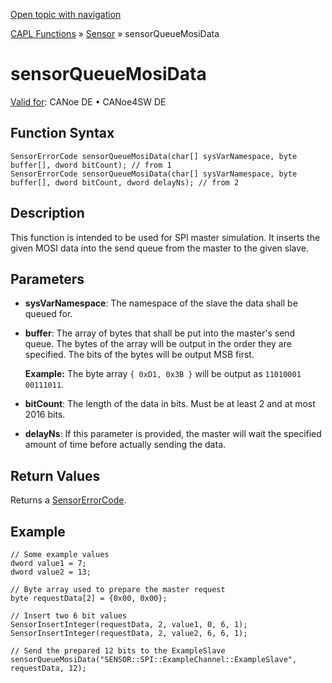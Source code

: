 [Open topic with navigation](../../../../../CANoeDEFamily.htm#Topics/CAPLFunctions/Sensor/Functions/CAPLfunctionSensorQueueMosiData.md)

[CAPL Functions](../../CAPLfunctions.md) » [Sensor](../CAPLfunctionsSensorOverview.md) » sensorQueueMosiData

# sensorQueueMosiData

[Valid for](../../../Shared/FeatureAvailability.md): CANoe DE • CANoe4SW DE

## Function Syntax

```plaintext
SensorErrorCode sensorQueueMosiData(char[] sysVarNamespace, byte buffer[], dword bitCount); // from 1
SensorErrorCode sensorQueueMosiData(char[] sysVarNamespace, byte buffer[], dword bitCount, dword delayNs); // from 2
```

## Description

This function is intended to be used for SPI master simulation. It inserts the given MOSI data into the send queue from the master to the given slave.

## Parameters

- **sysVarNamespace**: The namespace of the slave the data shall be queued for.
- **buffer**: The array of bytes that shall be put into the master's send queue. The bytes of the array will be output in the order they are specified. The bits of the bytes will be output MSB first.

  **Example:** The byte array `{ 0xD1, 0x3B }` will be output as `11010001 00111011`.
- **bitCount**: The length of the data in bits. Must be at least 2 and at most 2016 bits.
- **delayNs**: If this parameter is provided, the master will wait the specified amount of time before actually sending the data.

## Return Values

Returns a [SensorErrorCode](../CAPLfunctionsSensorEnumeration.md).

## Example

```plaintext
// Some example values
dword value1 = 7;
dword value2 = 13;

// Byte array used to prepare the master request
byte requestData[2] = {0x00, 0x00};

// Insert two 6 bit values
SensorInsertInteger(requestData, 2, value1, 0, 6, 1);
SensorInsertInteger(requestData, 2, value2, 6, 6, 1);

// Send the prepared 12 bits to the ExampleSlave
sensorQueueMosiData("SENSOR::SPI::ExampleChannel::ExampleSlave", requestData, 12);
```
